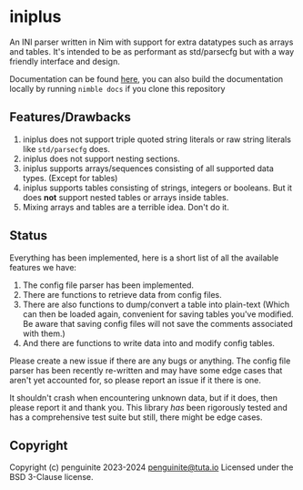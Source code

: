 # iniplus

An INI parser written in Nim with support for extra datatypes such as arrays and tables. It's intended to be as performant as std/parsecfg but with a way friendly interface and design.

Documentation can be found [here](https://penguinite.github.io/iniplus/), you can also build the documentation locally by running `nimble docs` if you clone this repository

## Features/Drawbacks

1. iniplus does not support triple quoted string literals or raw string literals like `std/parsecfg` does.
2. iniplus does not support nesting sections.
3. iniplus supports arrays/sequences consisting of all supported data types. (Except for tables)
4. iniplus supports tables consisting of strings, integers or booleans. But it does **not** support nested tables or arrays inside tables.
5. Mixing arrays and tables are a terrible idea. Don't do it.

## Status

Everything has been implemented, here is a short list of all the available features we have:

1. The config file parser has been implemented.
2. There are functions to retrieve data from config files.
3. There are also functions to dump/convert a table into plain-text (Which can then be loaded again, convenient for saving tables you've modified. Be aware that saving config files will not save the comments associated with them.)
4. And there are functions to write data into and modify config tables.

Please create a new issue if there are any bugs or anything. The config file parser has been recently re-written and may have some edge cases that aren't yet accounted for, so please report an issue if it there is one.

It shouldn't crash when encountering unknown data, but if it does, then please report it and thank you. This library *has* been rigorously tested and has a comprehensive test suite but still, there might be edge cases.

## Copyright 

Copyright (c) penguinite 2023-2024 <penguinite@tuta.io>
Licensed under the BSD 3-Clause license.
